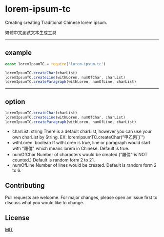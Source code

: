 # lorem-ipsum-tc

Creating creating Traditional Chinese lorem ipsum.

繁體中文測試文本生成工具

---

## example

```javascript
const loremIpsumTC = require('lorem-ipsum-tc')

loremIpsumTC.createChar(charList)
loremIpsumTC.createLine(withLoren, numOfChar, charList)
loremIpsumTC.createParagraph(withLoren, numOfLine, charList)
```

---

## option

```javascript
loremIpsumTC.createChar(charList)
loremIpsumTC.createLine(withLoren, numOfChar, charList)
loremIpsumTC.createParagraph(withLoren, numOfLine, charList)
```

- charList: string
  There is a default charList, however you can use your own charList by String.
  EX: loremIpsumTC.createChar("甲乙丙丁")
- withLoren: boolean
  If withLoren is true, line or paragraph would start with "羅倫" which means lorem in Chinese.
  Default is true.
- numOfChar
  Number of characters would be created.("羅倫" is NOT counted.)
  Default is random form 2 to 21.
- numOfLine
  Number of lines would be created.
  Default is random form 2 to 6.

## Contributing

Pull requests are welcome. For major changes, please open an issue first to discuss what you would like to change.

## License

[MIT](https://choosealicense.com/licenses/mit/)
